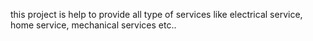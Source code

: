 this project is help to provide all type of services like electrical service, home service, mechanical services etc..
